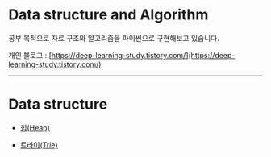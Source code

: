 # Data structure and Algorithm
공부 목적으로 자료 구조와 알고리즘을 파이썬으로 구현해보고 있습니다.

개인 블로그 : [https://deep-learning-study.tistory.com/](https://deep-learning-study.tistory.com/)

---

# Data structure

- [힙(Heap)](https://deep-learning-study.tistory.com/400)

- [트라이(Trie)](https://deep-learning-study.tistory.com/manage/posts/)


